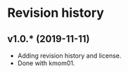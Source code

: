 Revision history
=========================

v1.0.* (2019-11-11)
---------------------

* Adding revision history and license.
* Done with kmom01.
